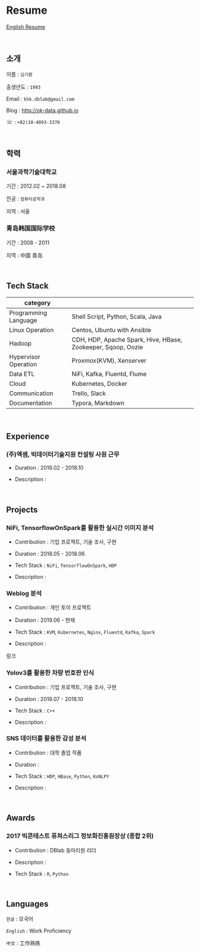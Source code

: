 # Resume

[English Resume](https://ok-data.github.io/resume/resume.html)

<br>

## 소개

이름 : `김기환`

출생년도 : `1993`

Email : `khk.dblab@gmail.com`

Blog : http://ok-data.github.io

☏ : `+82)10-4893-3370`

<br>

## 학력

### 서울과학기술대학교

기간 : 2012.02 ~ 2018.08

전공 : `컴퓨터공학과`

지역 : 서울

### 青岛韩国国际学校

기간 : 2008 - 2011

지역 : 中国 青岛

<br>

## Tech Stack

| category  |   |
|---|---|
| Programming Language  | Shell Script, Python, Scala, Java  |
| Linux Operation | Centos, Ubuntu with Ansible |
| Hadoop | CDH, HDP, Apache Spark, Hive, HBase, Zookeeper, Sqoop, Oozie |
| Hypervisor Operation | Proxmox(KVM), Xenserver |
| Data ETL | NiFi, Kafka, Fluentd, Flume |
| Cloud | Kubernetes, Docker |
| Communication | Trello, Slack |
| Documentation | Typora, Markdown |

<br>

## Experience

### (주)엑셈, 빅데이터기술지원 컨설팅 사원 근무
- Duration : 2018.02 - 2018.10

- Description : 

<br> 

## Projects

### NiFi, TensorflowOnSpark를 활용한 실시간 이미지 분석
- Contribution : 기업 프로젝트, 기술 조사, 구현

- Duration : 2018.05 - 2018.06

- Tech Stack : `NiFi`, `TensorflowOnSpark`, `HDP`

- Description : 

### Weblog 분석

- Contribution : 개인 토이 프로젝트

- Duration : 2019.06 - 현재

- Tech Stack : `KVM`, `Kubernetes`, `Nginx`, `Fluentd`, `Kafka`, `Spark`

- Description : 

링크

### Yolov3를 활용한 차량 번호판 인식

- Contribution : 기업 프로젝트, 기술 조사, 구현

- Duration : 2018.07 - 2018.10

- Tech Stack : `C++`

- Description : 

### SNS 데이터를 활용한 감성 분석

- Contribution : 대학 졸업 작품

- Duration : 

- Tech Stack : `HDP`, `HBase`, `Python`, `KoNLPY`

- Description : 

<br>

## Awards

### 2017 빅콘테스트 퓨쳐스리그 정보화진흥원장상 (종합 2위)

- Contribution : DBlab 동아리원 리더

- Description :

- Tech Stack : `R`, `Python`

<br>

## Languages

`한글` : 모국어

`English` : Work Proficiency

`中文` : 工作熟练